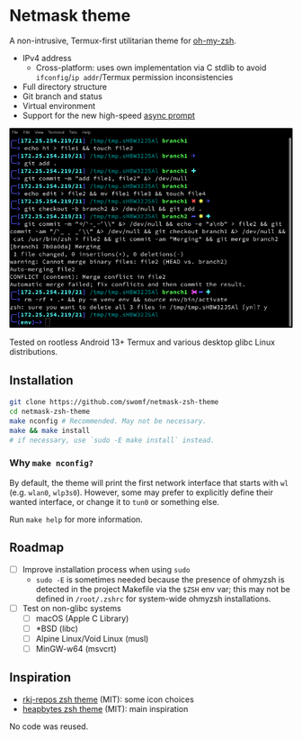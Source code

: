 # Netmask theme

A non-intrusive, Termux-first utilitarian theme for [oh-my-zsh](https://github.com/ohmyzsh/ohmyzsh).

* IPv4 address
  * Cross-platform: uses own implementation via C stdlib
  to avoid `ifconfig`/`ip addr`/Termux permission inconsistencies
* Full directory structure
* Git branch and status
* Virtual environment
* Support for the new high-speed [async prompt](https://github.com/ohmyzsh/ohmyzsh/issues/12328#issuecomment-2043492331)

![Netmask theme preview](preview.png)

Tested on rootless Android 13+ Termux and various
desktop glibc Linux distributions.

## Installation

```bash
git clone https://github.com/swomf/netmask-zsh-theme
cd netmask-zsh-theme
make nconfig # Recommended. May not be necessary.
make && make install
# if necessary, use `sudo -E make install` instead.
```

### Why `make nconfig?`

By default, the theme will print the first network interface that
starts with `wl` (e.g. `wlan0`, `wlp3s0`). However, some may prefer
to explicitly define their wanted interface, or change it to `tun0`
or something else.

Run `make help` for more information.


## Roadmap

* [ ] Improve installation process when using `sudo`
  * `sudo -E` is sometimes needed because the presence of
  ohmyzsh is detected in the project Makefile via the `$ZSH` env var;
  this may not be defined in `/root/.zshrc` for system-wide ohmyzsh
  installations.
* [ ] Test on non-glibc systems
  * [ ] macOS (Apple C Library)
  * [ ] \*BSD (libc)
  * [ ] Alpine Linux/Void Linux (musl)
  * [ ] MinGW-w64 (msvcrt)

## Inspiration

* [rkj-repos zsh theme](https://github.com/ohmyzsh/ohmyzsh/blob/master/themes/rkj-repos.zsh-theme) (MIT): some icon choices
* [heapbytes zsh theme](https://github.com/heapbytes/heapbytes-zsh) (MIT): main inspiration

No code was reused.
